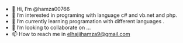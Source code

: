 - 👋 Hi, I’m @hamza00766
- 👀 I’m interested in programing with language c# and vb.net and php.
- 🌱 I’m currently learning programation with different languages .
- 💞️ I’m looking to collaborate on ...
- 📫 How to reach me in  elhajjihamza9@gmail.com

<!---
hamza00766/hamza00766 is a ✨ special ✨ repository because its `README.md` (this file) appears on your GitHub profile.
You can click the Preview link to take a look at your changes.
--->

